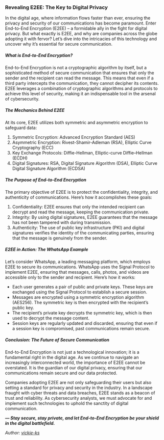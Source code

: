 ### Revealing E2EE: The Key to Digital Privacy
<div id="copyUrl"></div>

In the digital age, where information flows faster than ever, ensuring the privacy and security of our communications has become paramount. Enter End-to-End Encryption (E2EE) – a formidable ally in the fight for digital privacy. But what exactly is E2EE, and why are companies across the globe adopting it with fervor? Let’s dive into the intricacies of this technology and uncover why it’s essential for secure communication.

##### What is End-to-End Encryption?

End-to-End Encryption is not a cryptographic algorithm by itself, but a sophisticated method of secure communication that ensures that only the sender and the recipient can read the message. This means that even if a third party intercepts the communication, they cannot decipher its contents. E2EE leverages a combination of cryptographic algorithms and protocols to achieve this level of security, making it an indispensable tool in the arsenal of cybersecurity.

##### The Mechanics Behind E2EE

At its core, E2EE utilizes both symmetric and asymmetric encryption to safeguard data:

1. Symmetric Encryption: Advanced Encryption Standard (AES)
2. Asymmetric Encryption: Rivest-Shamir-Adleman (RSA), Elliptic Curve Cryptography (ECC)
3. Key Exchange Protocols: Diffie-Hellman, Elliptic-curve Diffie–Hellman (ECDH)
4. Digital Signatures: RSA, Digital Signature Algorithm (DSA), Elliptic Curve Digital Signature Algorithm (ECDSA)

##### The Purpose of End-to-End Encryption

The primary objective of E2EE is to protect the confidentiality, integrity, and authenticity of communications. Here’s how it accomplishes these goals:

1. Confidentiality: E2EE ensures that only the intended recipient can decrypt and read the message, keeping the communication private.
2. Integrity: By using digital signatures, E2EE guarantees that the message has not been tampered with during transmission.
3. Authenticity: The use of public key infrastructure (PKI) and digital signatures verifies the identity of the communicating parties, ensuring that the message is genuinely from the sender.

##### E2EE in Action: The WhatsApp Example

Let’s consider WhatsApp, a leading messaging platform, which employs E2EE to secure its communications. WhatsApp uses the Signal Protocol to implement E2EE, ensuring that messages, calls, photos, and videos are accessible only to the sender and recipient. Here’s how it works:

- Each user generates a pair of public and private keys. These keys are exchanged using the Signal Protocol to establish a secure session.
- Messages are encrypted using a symmetric encryption algorithm (AES256). The symmetric key is then encrypted with the recipient’s public key.
- The recipient’s private key decrypts the symmetric key, which is then used to decrypt the message content.
- Session keys are regularly updated and discarded, ensuring that even if a session key is compromised, past communications remain secure.

##### Conclusion: The Future of Secure Communication

End-to-End Encryption is not just a technological innovation; it is a fundamental right in the digital age. As we continue to navigate an increasingly interconnected world, the importance of E2EE cannot be overstated. It is the guardian of our digital privacy, ensuring that our communications remain secure and our data protected.

Companies adopting E2EE are not only safeguarding their users but also setting a standard for privacy and security in the industry. In a landscape fraught with cyber threats and data breaches, E2EE stands as a beacon of trust and reliability. As cybersecurity analysts, we must advocate for and implement such technologies to uphold the sanctity of digital communication.

 ***&mdash; Stay secure, stay private, and let End-to-End Encryption be your shield in the digital battlefield.***

*Author: <a href="https://github.com/vickie-ks" target="_blank">vickie-ks</a>*